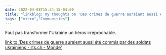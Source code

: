 ```yaml
---
date: 2022-04-08T15:34:15-04:00
title: "linkblog: my thoughts on 'Des crimes de guerre auraient aussi été commis par des soldats ukrainiens - rts.ch - Monde'"
tags: ["micro","Communities"]
---
```

Faut pas transformer l'Ukraine un héros irréprochable.
 
[link to 'Des crimes de guerre auraient aussi été commis par des soldats ukrainiens - rts.ch - Monde'](https://www.rts.ch/info/monde/13004957-des-crimes-de-guerre-auraient-aussi-ete-commis-par-des-soldats-ukrainiens.html?rts_source=rss_t)
